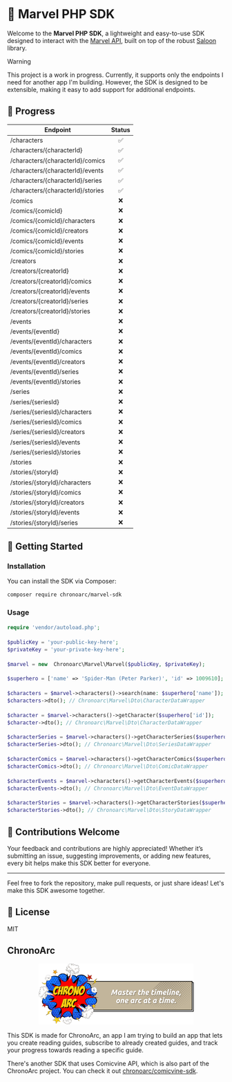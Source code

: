 # 🦸 Marvel PHP SDK

Welcome to the **Marvel PHP SDK**, a lightweight and easy-to-use SDK designed to interact with
the [Marvel API](https://developer.marvel.com/), built on top of the robust [Saloon](https://docs.saloon.dev)
library.

> [!WARNING]
> This project is a work in progress. Currently, it supports only the endpoints I need for another app I'm building.
> However, the SDK is designed to be extensible, making it easy to add support for additional endpoints.

## 🚧 Progress

| **Endpoint**                      | **Status** |
|-----------------------------------|:----------:|
| /characters                       |     ✅      |
| /characters/{characterId}         |     ✅      |
| /characters/{characterId}/comics  |     ✅      |
| /characters/{characterId}/events  |     ✅      |
| /characters/{characterId}/series  |     ✅      |
| /characters/{characterId}/stories |     ✅      |
| /comics                           |     ❌      |
| /comics/{comicId}                 |     ❌      |
| /comics/{comicId}/characters      |     ❌      |
| /comics/{comicId}/creators        |     ❌      |
| /comics/{comicId}/events          |     ❌      |
| /comics/{comicId}/stories         |     ❌      |
| /creators                         |     ❌      |
| /creators/{creatorId}             |     ❌      |
| /creators/{creatorId}/comics      |     ❌      |
| /creators/{creatorId}/events      |     ❌      |
| /creators/{creatorId}/series      |     ❌      |
| /creators/{creatorId}/stories     |     ❌      |
| /events                           |     ❌      |
| /events/{eventId}                 |     ❌      |
| /events/{eventId}/characters      |     ❌      |
| /events/{eventId}/comics          |     ❌      |
| /events/{eventId}/creators        |     ❌      |
| /events/{eventId}/series          |     ❌      |
| /events/{eventId}/stories         |     ❌      |
| /series                           |     ❌      |
| /series/{seriesId}                |     ❌      |
| /series/{seriesId}/characters     |     ❌      |
| /series/{seriesId}/comics         |     ❌      |
| /series/{seriesId}/creators       |     ❌      |
| /series/{seriesId}/events         |     ❌      |
| /series/{seriesId}/stories        |     ❌      |
| /stories                          |     ❌      |
| /stories/{storyId}                |     ❌      |
| /stories/{storyId}/characters     |     ❌      |
| /stories/{storyId}/comics         |     ❌      |
| /stories/{storyId}/creators       |     ❌      |
| /stories/{storyId}/events         |     ❌      |
| /stories/{storyId}/series         |     ❌      |

## 🚀 Getting Started

### Installation

You can install the SDK via Composer:

```bash
composer require chronoarc/marvel-sdk
```

### Usage

```php
require 'vendor/autoload.php';

$publicKey = 'your-public-key-here';
$privateKey = 'your-private-key-here';

$marvel = new  Chronoarc\Marvel\Marvel($publicKey, $privateKey);

$superhero = ['name' => 'Spider-Man (Peter Parker)', 'id' => 1009610];

$characters = $marvel->characters()->search(name: $superhero['name']);
$characters->dto(); // Chronoarc\Marvel\Dto\CharacterDataWrapper

$character = $marvel->characters()->getCharacter($superhero['id']);
$character->dto(); // Chronoarc\Marvel\Dto\CharacterDataWrapper

$characterSeries = $marvel->characters()->getCharacterSeries($superhero['id']);
$characterSeries->dto(); // Chronoarc\Marvel\Dto\SeriesDataWrapper

$characterComics = $marvel->characters()->getCharacterComics($superhero['id']);
$characterComics->dto(); // Chronoarc\Marvel\Dto\ComicDataWrapper

$characterEvents = $marvel->characters()->getCharacterEvents($superhero['id']);
$characterEvents->dto(); // Chronoarc\Marvel\Dto\EventDataWrapper

$characterStories = $marvel->characters()->getCharacterStories($superhero['id']);
$characterStories->dto(); // Chronoarc\Marvel\Dto\StoryDataWrapper
```

## 🤝 Contributions Welcome

Your feedback and contributions are highly appreciated! Whether it’s submitting an issue, suggesting improvements, or
adding new features, every bit helps make this SDK better for everyone.

---

Feel free to fork the repository, make pull requests, or just share ideas! Let's make this SDK awesome together.

## 📝 License

MIT

## ChronoArc

<p align="center">
<img src="./chronoarc.png" alt="ChronoArc" />
</p>

This SDK is made for ChronoArc, an app I am trying to build an app that lets you create reading guides, subscribe to
already created guides, and track your
progress towards reading a specific guide.

There's another SDK that uses Comicvine API, which is also part of the ChronoArc project. You can check it
out [chronoarc/comicvine-sdk](https://github.com/fakeheal/comicvine-sdk).